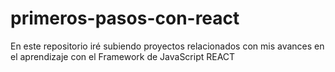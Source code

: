 # primeros-pasos-con-react

En este repositorio iré subiendo proyectos relacionados con mis avances en el aprendizaje con el Framework de JavaScript REACT
